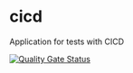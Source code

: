 # cicd
Application for tests with CICD

[![Quality Gate Status](https://sonarqube.augusto-dev.com/api/project_badges/measure?project=augustomarques_cicd_AYl92uatMuLZSEg205zM&metric=alert_status&token=sqb_8485a7a3500753ac2460aa63d6fe1e81a72f8cd5)](https://sonarqube.augusto-dev.com/dashboard?id=augustomarques_cicd_AYl92uatMuLZSEg205zM)
